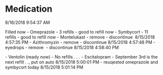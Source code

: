 # Medication

8/16/2018 9:54:37 AM

Filled now
\- Omeprazole - 3 refills - good to refill now
\- Symbycort - 11 refills - good to refill now
\- Montelukast - remove - discontinue  8/15/2018 4:57:35 PM
\- Azithromyzin - remove - discontinue 8/15/2018 4:57:48 PM
\- eyedrops - remove  - discontinue 8/15/2018 4:58:40 PM

\- Ventolin (ready now) - No refills . . .
\- Escitalopram - September 3rd is the next refill . ., put on auto 8/15/2018 5:00:01 PM
\- reuqested omeprazole and symbycort today 8/15/2018 5:01:14 PM
